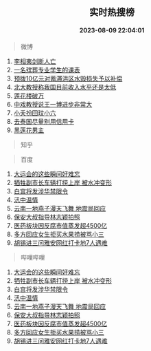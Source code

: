<div align="center"><h2>实时热搜榜</h2><h4>2023-08-09 22:04:01</h4></div>

> 微博  

1. [李相夷剑断人亡](https://s.weibo.com/weibo?q=%23%E6%9D%8E%E7%9B%B8%E5%A4%B7%E5%89%91%E6%96%AD%E4%BA%BA%E4%BA%A1%23&t=31&band_rank=1&Refer=top)<br />
2. [一名殡葬专业学生的课表](https://s.weibo.com/weibo?q=%23%E4%B8%80%E5%90%8D%E6%AE%A1%E8%91%AC%E4%B8%93%E4%B8%9A%E5%AD%A6%E7%94%9F%E7%9A%84%E8%AF%BE%E8%A1%A8%23&t=31&band_rank=2&Refer=top)<br />
3. [预拨10亿元对蓄滞洪区水毁损失予以补偿](https://s.weibo.com/weibo?q=%23%E9%A2%84%E6%8B%A810%E4%BA%BF%E5%85%83%E5%AF%B9%E8%93%84%E6%BB%9E%E6%B4%AA%E5%8C%BA%E6%B0%B4%E6%AF%81%E6%8D%9F%E5%A4%B1%E4%BA%88%E4%BB%A5%E8%A1%A5%E5%81%BF%23&t=31&band_rank=3&Refer=top)<br />
4. [北大教授称我国目前收入水平还是太低](https://s.weibo.com/weibo?q=%23%E5%8C%97%E5%A4%A7%E6%95%99%E6%8E%88%E7%A7%B0%E6%88%91%E5%9B%BD%E7%9B%AE%E5%89%8D%E6%94%B6%E5%85%A5%E6%B0%B4%E5%B9%B3%E8%BF%98%E6%98%AF%E5%A4%AA%E4%BD%8E%23&t=31&band_rank=4&Refer=top)<br />
5. [莲花楼破万](https://s.weibo.com/weibo?q=%E8%8E%B2%E8%8A%B1%E6%A5%BC%E7%A0%B4%E4%B8%87&t=31&band_rank=5&Refer=top)<br />
6. [中戏教授说王一博进步非常大](https://s.weibo.com/weibo?q=%23%E4%B8%AD%E6%88%8F%E6%95%99%E6%8E%88%E8%AF%B4%E7%8E%8B%E4%B8%80%E5%8D%9A%E8%BF%9B%E6%AD%A5%E9%9D%9E%E5%B8%B8%E5%A4%A7%23&t=31&band_rank=6&Refer=top)<br />
7. [小夭扮回玟小六](https://s.weibo.com/weibo?q=%23%E5%B0%8F%E5%A4%AD%E6%89%AE%E5%9B%9E%E7%8E%9F%E5%B0%8F%E5%85%AD%23&t=31&band_rank=7&Refer=top)<br />
8. [去泰国尽量别用信用卡](https://s.weibo.com/weibo?q=%23%E5%8E%BB%E6%B3%B0%E5%9B%BD%E5%B0%BD%E9%87%8F%E5%88%AB%E7%94%A8%E4%BF%A1%E7%94%A8%E5%8D%A1%23&t=31&band_rank=8&Refer=top)<br />
9. [黑莲花男主](https://s.weibo.com/weibo?q=%E9%BB%91%E8%8E%B2%E8%8A%B1%E7%94%B7%E4%B8%BB&t=31&band_rank=9&Refer=top)<br />

> 知乎  


> 百度  

1. [大运会的这些瞬间好难忘](https://www.baidu.com/s?wd=%E5%A4%A7%E8%BF%90%E4%BC%9A%E7%9A%84%E8%BF%99%E4%BA%9B%E7%9E%AC%E9%97%B4%E5%A5%BD%E9%9A%BE%E5%BF%98&sa=fyb_news&rsv_dl=fyb_news)<br />
2. [牺牲副市长车辆打捞上岸 被水冲变形](https://www.baidu.com/s?wd=%E7%89%BA%E7%89%B2%E5%89%AF%E5%B8%82%E9%95%BF%E8%BD%A6%E8%BE%86%E6%89%93%E6%8D%9E%E4%B8%8A%E5%B2%B8+%E8%A2%AB%E6%B0%B4%E5%86%B2%E5%8F%98%E5%BD%A2&sa=fyb_news&rsv_dl=fyb_news)<br />
3. [白宫将发涉华禁限令](https://www.baidu.com/s?wd=%E7%99%BD%E5%AE%AB%E5%B0%86%E5%8F%91%E6%B6%89%E5%8D%8E%E7%A6%81%E9%99%90%E4%BB%A4&sa=fyb_news&rsv_dl=fyb_news)<br />
4. [汛中温情](https://www.baidu.com/s?wd=%E6%B1%9B%E4%B8%AD%E6%B8%A9%E6%83%85&sa=fyb_news&rsv_dl=fyb_news)<br />
5. [云南一地燕子漫天飞舞 地震局回应](https://www.baidu.com/s?wd=%E4%BA%91%E5%8D%97%E4%B8%80%E5%9C%B0%E7%87%95%E5%AD%90%E6%BC%AB%E5%A4%A9%E9%A3%9E%E8%88%9E+%E5%9C%B0%E9%9C%87%E5%B1%80%E5%9B%9E%E5%BA%94&sa=fyb_news&rsv_dl=fyb_news)<br />
6. [保安大叔指导林志颖拍照](https://www.baidu.com/s?wd=%E4%BF%9D%E5%AE%89%E5%A4%A7%E5%8F%94%E6%8C%87%E5%AF%BC%E6%9E%97%E5%BF%97%E9%A2%96%E6%8B%8D%E7%85%A7&sa=fyb_news&rsv_dl=fyb_news)<br />
7. [医药板块因反腐市值蒸发超4500亿](https://www.baidu.com/s?wd=%E5%8C%BB%E8%8D%AF%E6%9D%BF%E5%9D%97%E5%9B%A0%E5%8F%8D%E8%85%90%E5%B8%82%E5%80%BC%E8%92%B8%E5%8F%91%E8%B6%854500%E4%BA%BF&sa=fyb_news&rsv_dl=fyb_news)<br />
8. [多方回应女生拒买水果捞被骂小三](https://www.baidu.com/s?wd=%E5%A4%9A%E6%96%B9%E5%9B%9E%E5%BA%94%E5%A5%B3%E7%94%9F%E6%8B%92%E4%B9%B0%E6%B0%B4%E6%9E%9C%E6%8D%9E%E8%A2%AB%E9%AA%82%E5%B0%8F%E4%B8%89&sa=fyb_news&rsv_dl=fyb_news)<br />
9. [胡锡进三问雅安网红打卡地7人遇难](https://www.baidu.com/s?wd=%E8%83%A1%E9%94%A1%E8%BF%9B%E4%B8%89%E9%97%AE%E9%9B%85%E5%AE%89%E7%BD%91%E7%BA%A2%E6%89%93%E5%8D%A1%E5%9C%B07%E4%BA%BA%E9%81%87%E9%9A%BE&sa=fyb_news&rsv_dl=fyb_news)<br />

> 哔哩哔哩  

1. [大运会的这些瞬间好难忘](https://www.baidu.com/s?wd=%E5%A4%A7%E8%BF%90%E4%BC%9A%E7%9A%84%E8%BF%99%E4%BA%9B%E7%9E%AC%E9%97%B4%E5%A5%BD%E9%9A%BE%E5%BF%98&sa=fyb_news&rsv_dl=fyb_news)<br />
2. [牺牲副市长车辆打捞上岸 被水冲变形](https://www.baidu.com/s?wd=%E7%89%BA%E7%89%B2%E5%89%AF%E5%B8%82%E9%95%BF%E8%BD%A6%E8%BE%86%E6%89%93%E6%8D%9E%E4%B8%8A%E5%B2%B8+%E8%A2%AB%E6%B0%B4%E5%86%B2%E5%8F%98%E5%BD%A2&sa=fyb_news&rsv_dl=fyb_news)<br />
3. [白宫将发涉华禁限令](https://www.baidu.com/s?wd=%E7%99%BD%E5%AE%AB%E5%B0%86%E5%8F%91%E6%B6%89%E5%8D%8E%E7%A6%81%E9%99%90%E4%BB%A4&sa=fyb_news&rsv_dl=fyb_news)<br />
4. [汛中温情](https://www.baidu.com/s?wd=%E6%B1%9B%E4%B8%AD%E6%B8%A9%E6%83%85&sa=fyb_news&rsv_dl=fyb_news)<br />
5. [云南一地燕子漫天飞舞 地震局回应](https://www.baidu.com/s?wd=%E4%BA%91%E5%8D%97%E4%B8%80%E5%9C%B0%E7%87%95%E5%AD%90%E6%BC%AB%E5%A4%A9%E9%A3%9E%E8%88%9E+%E5%9C%B0%E9%9C%87%E5%B1%80%E5%9B%9E%E5%BA%94&sa=fyb_news&rsv_dl=fyb_news)<br />
6. [保安大叔指导林志颖拍照](https://www.baidu.com/s?wd=%E4%BF%9D%E5%AE%89%E5%A4%A7%E5%8F%94%E6%8C%87%E5%AF%BC%E6%9E%97%E5%BF%97%E9%A2%96%E6%8B%8D%E7%85%A7&sa=fyb_news&rsv_dl=fyb_news)<br />
7. [医药板块因反腐市值蒸发超4500亿](https://www.baidu.com/s?wd=%E5%8C%BB%E8%8D%AF%E6%9D%BF%E5%9D%97%E5%9B%A0%E5%8F%8D%E8%85%90%E5%B8%82%E5%80%BC%E8%92%B8%E5%8F%91%E8%B6%854500%E4%BA%BF&sa=fyb_news&rsv_dl=fyb_news)<br />
8. [多方回应女生拒买水果捞被骂小三](https://www.baidu.com/s?wd=%E5%A4%9A%E6%96%B9%E5%9B%9E%E5%BA%94%E5%A5%B3%E7%94%9F%E6%8B%92%E4%B9%B0%E6%B0%B4%E6%9E%9C%E6%8D%9E%E8%A2%AB%E9%AA%82%E5%B0%8F%E4%B8%89&sa=fyb_news&rsv_dl=fyb_news)<br />
9. [胡锡进三问雅安网红打卡地7人遇难](https://www.baidu.com/s?wd=%E8%83%A1%E9%94%A1%E8%BF%9B%E4%B8%89%E9%97%AE%E9%9B%85%E5%AE%89%E7%BD%91%E7%BA%A2%E6%89%93%E5%8D%A1%E5%9C%B07%E4%BA%BA%E9%81%87%E9%9A%BE&sa=fyb_news&rsv_dl=fyb_news)<br />

